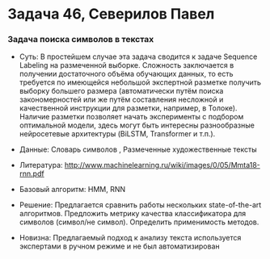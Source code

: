 # Задача 46, Северилов Павел
### Задача поиска символов в текстах

* Суть: В простейшем случае эта задача сводится к задаче Sequence Labeling на размеченной выборке. Сложность заключается в получении достаточного объёма обучающих данных, то есть требуется по имеющейся небольшой экспертной разметке получить выборку большего размера (автоматически путём поиска закономерностей или же путём составления несложной и качественной инструкции для разметки, например, в Толоке). Наличие разметки позволяет начать эксперименты с подбором оптимальной модели, здесь могут быть интересны разнообразные нейросетевые архитектуры (BiLSTM, Transformer и т.п.).

* Данные: Словарь символов , Размеченные художественные тексты

* Литература: http://www.machinelearning.ru/wiki/images/0/05/Mmta18-rnn.pdf

* Базовый алгоритм: HMM, RNN

* Решение: Предлагается сравнить работы нескольких state-of-the-art алгоритмов. Предложить метрику качества классификатора для символов (символ/не символ). Определить применимость методов.

* Новизна: Предлагаемый подход к анализу текста используется экспертами в ручном режиме и не был автоматизирован

